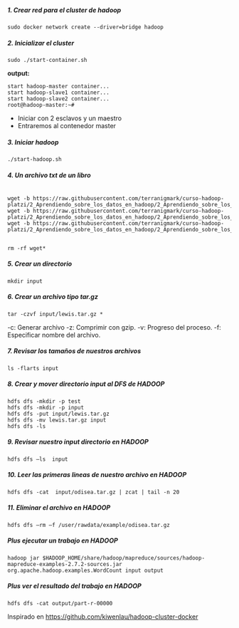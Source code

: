 ##### 1. Crear red para el cluster de hadoop

```
sudo docker network create --driver=bridge hadoop
```

##### 2. Inicializar el cluster

```
sudo ./start-container.sh
```

**output:**

```
start hadoop-master container...
start hadoop-slave1 container...
start hadoop-slave2 container...
root@hadoop-master:~# 
```
- Iniciar con 2  esclavos y un maestro
- Entraremos al contenedor master

##### 3. Iniciar hadoop

```
./start-hadoop.sh
```

##### 4. Un archivo txt de un libro

```

wget -b https://raw.githubusercontent.com/terranigmark/curso-hadoop-platzi/2_Aprendiendo_sobre_los_datos_en_hadoop/2_Aprendiendo_sobre_los_datos_en_hadoop/books/Alices_adventures.txt
wget -b https://raw.githubusercontent.com/terranigmark/curso-hadoop-platzi/2_Aprendiendo_sobre_los_datos_en_hadoop/2_Aprendiendo_sobre_los_datos_en_hadoop/books/SYMBOLIC_LOGIC.txt
wget -b https://raw.githubusercontent.com/terranigmark/curso-hadoop-platzi/2_Aprendiendo_sobre_los_datos_en_hadoop/2_Aprendiendo_sobre_los_datos_en_hadoop/books/the_hunting_of_snark.txt


rm -rf wget*
```

##### 5. Crear un directorio

```
mkdir input

```

##### 6. Crear un archivo tipo tar.gz

```
tar -czvf input/lewis.tar.gz *
```

-c: Generar archivo
-z: Comprimir con gzip.
-v: Progreso del proceso.
-f: Especificar nombre del archivo.


##### 7. Revisar los tamaños de nuestros archivos

```
ls -flarts input
```
##### 8. Crear y mover  directorio input al DFS de  HADOOP

```
hdfs dfs -mkdir -p test
hdfs dfs -mkdir -p input
hdfs dfs -put input/lewis.tar.gz
hdfs dfs -mv lewis.tar.gz input
hdfs dfs -ls 
```

##### 9. Revisar nuestro input directorio en HADOOP

```
hdfs dfs –ls  input
```

##### 10. Leer las primeras lineas de nuestro archivo en HADOOP

```
hdfs dfs -cat  input/odisea.tar.gz | zcat | tail -n 20
```

##### 11. Eliminar el archivo en HADOOP

```
hdfs dfs –rm –f /user/rawdata/example/odisea.tar.gz
```

##### Plus ejecutar un trabajo en HADOOP

```
hadoop jar $HADOOP_HOME/share/hadoop/mapreduce/sources/hadoop-mapreduce-examples-2.7.2-sources.jar org.apache.hadoop.examples.WordCount input output
```

##### Plus ver el resultado del trabajo en HADOOP

```
hdfs dfs -cat output/part-r-00000
```


Inspirado en https://github.com/kiwenlau/hadoop-cluster-docker
